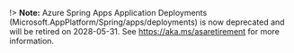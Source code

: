 !> **Note:** Azure Spring Apps Application Deployments (Microsoft.AppPlatform/Spring/apps/deployments) is now deprecated and will be retired on 2028-05-31. See https://aka.ms/asaretirement for more information.